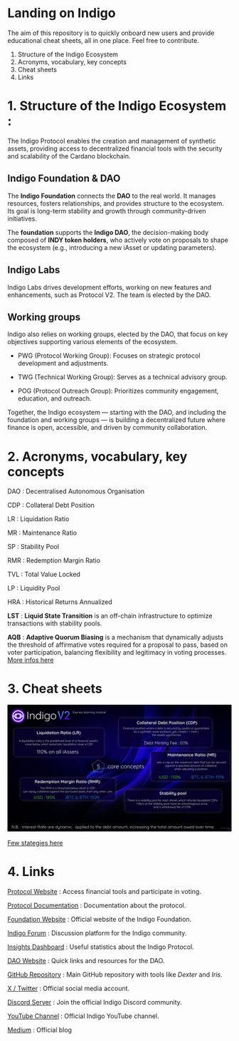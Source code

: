# Landing on Indigo

The aim of this repository is to quickly onboard new users and provide educational cheat sheets, all in one place.
Feel free to contribute.

1. Structure of the Indigo Ecosystem
2. Acronyms, vocabulary, key concepts
3. Cheat sheets
4. Links

# 1. Structure of the Indigo Ecosystem :

The Indigo Protocol enables the creation and management of synthetic assets, providing access to decentralized financial tools with the security and scalability of the Cardano blockchain.

## Indigo Foundation & DAO

The **Indigo Foundation** connects the **DAO** to the real world.
It manages resources, fosters relationships, and provides structure to the ecosystem.
Its goal is long-term stability and growth through community-driven initiatives.

The **foundation** supports the **Indigo DAO**, the decision-making body composed of **INDY token holders**, who actively vote on proposals to shape the ecosystem (e.g., introducing a new iAsset or updating parameters).


## Indigo Labs

Indigo Labs drives development efforts, working on new features and enhancements, such as Protocol V2. The team is elected by the DAO.


## Working groups
Indigo also relies on working groups, elected by the DAO, that focus on key objectives supporting various elements of the ecosystem.


- PWG (Protocol Working Group): Focuses on strategic protocol development and adjustments.

- TWG (Technical Working Group): Serves as a technical advisory group.

- POG (Protocol Outreach Group): Prioritizes community engagement, education, and outreach.

Together, the Indigo ecosystem — starting with the DAO, and including the foundation and working groups — is building a decentralized future where finance is open, accessible, and driven by community collaboration.



# 2. Acronyms, vocabulary, key concepts

DAO : Decentralised Autonomous Organisation

CDP : Collateral Debt Position

LR : Liquidation Ratio

MR : Maintenance Ratio

SP : Stability Pool

RMR : Redemption Margin Ratio

TVL : Total Value Locked

LP : Liquidity Pool

HRA : Historical Returns Annualized

**LST** : **Liquid State Transition** is an off-chain infrastructure to optimize transactions with stability pools.

**AQB** : **Adaptive Quorum Biasing** is a mechanism that dynamically adjusts the threshold of affirmative votes required for a proposal to pass, based on voter participation, balancing flexibility and legitimacy in voting processes. [More infos here](https://docs.indigoprotocol.io/readme/governance-and-indy-staking/aqb-and-minimum-quorum)


# 3. Cheat sheets
![image](https://raw.githubusercontent.com/Barbedouce7/landing-on-indigo/refs/heads/main/indigo-express-learn.png)

[Few stategies here](https://barbedouce7.github.io/IndigoStrats/)


# 4. Links

[Protocol Website](https://indigoprotocol.io/) : Access financial tools and participate in voting.

[Protocol Documentation](https://docs.indigoprotocol.io/) : Documentation about the protocol.

[Foundation Website](https://indigo-foundation.org/) : Official website of the Indigo Foundation.

[Indigo Forum](https://forum.indigoprotocol.io/) : Discussion platform for the Indigo community.

[Insights Dashboard](http://insights.indigodao.org/) : Useful statistics about the Indigo Protocol.

[DAO Website](https://indigodao.org/) : Quick links and resources for the DAO.

[GitHub Repository](https://github.com/IndigoProtocol) : Main GitHub repository with tools like *Dexter* and *Iris*.

[X / Twitter](https://twitter.com/indigo_protocol) : Official social media account.

[Discord Server](https://discord.com/invite/YUbduZezdP) : Join the official Indigo Discord community.

[YouTube Channel](https://www.youtube.com/channel/UCZtghAMaSza6v6d1ie9ACIg) : Official Indigo YouTube channel.

[Medium](https://indigoprotocol1.medium.com/) : Official blog

